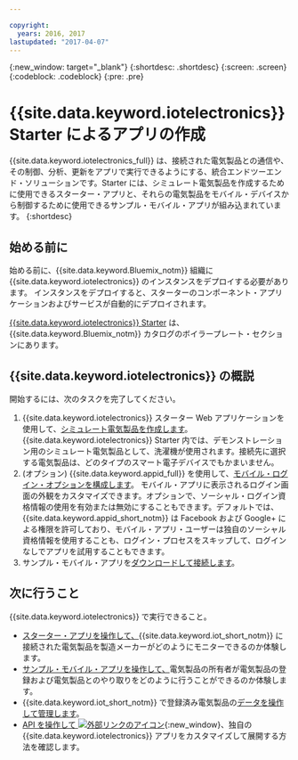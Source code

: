 ```yaml
---

copyright:
  years: 2016, 2017
lastupdated: "2017-04-07"
---
```


<!-- Common attributes used in the template are defined as follows: -->
{:new_window: target="\_blank"}
{:shortdesc: .shortdesc}
{:screen: .screen}
{:codeblock: .codeblock}
{:pre: .pre}

<!-- Note to writers - index.md and iot4egettingstarted.md are (almost) duplicates and a change to one should be made to both. index.md appears within the product app as the getting started page. iot4egettingstarted.md appears as the top level topic in the docs toc. -->

# {{site.data.keyword.iotelectronics}} Starter によるアプリの作成

{{site.data.keyword.iotelectronics_full}} は、接続された電気製品との通信や、その制御、分析、更新をアプリで実行できるようにする、統合エンドツーエンド・ソリューションです。Starter には、シミュレート電気製品を作成するために使用できるスターター・アプリと、それらの電気製品をモバイル・デバイスから制御するために使用できるサンプル・モバイル・アプリが組み込まれています。
{:shortdesc}

## 始める前に

始める前に、{{site.data.keyword.Bluemix_notm}} 組織に {{site.data.keyword.iotelectronics}} のインスタンスをデプロイする必要があります。
インスタンスをデプロイすると、スターターのコンポーネント・アプリケーションおよびサービスが自動的にデプロイされます。

 [{{site.data.keyword.iotelectronics}} Starter](https://console.{DomainName}/catalog/starters/iot-for-electronics-starter/) は、{{site.data.keyword.Bluemix_notm}} カタログのボイラープレート・セクションにあります。

## {{site.data.keyword.iotelectronics}} の概説
開始するには、次のタスクを完了してください。

1. {{site.data.keyword.iotelectronics}} スターター Web アプリケーションを使用して、[シミュレート電気製品を作成します](iot4ecreatingappliances.html)。{{site.data.keyword.iotelectronics}} Starter 内では、デモンストレーション用のシミュレート電気製品として、洗濯機が使用されます。接続先に選択する電気製品は、どのタイプのスマート電子デバイスでもかまいません。
2. (オプション) {{site.data.keyword.appid_full}} を使用して、[モバイル・ログイン・オプションを構成します](https://console.ng.bluemix.net/docs/services/appid/index.html)。 モバイル・アプリに表示されるログイン画面の外観をカスタマイズできます。オプションで、ソーシャル・ログイン資格情報の使用を有効または無効にすることもできます。デフォルトでは、{{site.data.keyword.appid_short_notm}} は Facebook および Google+ による権限を許可しており、モバイル・アプリ・ユーザーは独自のソーシャル資格情報を使用することも、ログイン・プロセスをスキップして、ログインなしでアプリを試用することもできます。
3. サンプル・モバイル・アプリを[ダウンロードして接続します](iotelectronics_config_mobile.html)。


## 次に行うこと
{{site.data.keyword.iotelectronics}} で実行できること。

- [スターター・アプリを操作して、](iot4ecreatingappliances.html){{site.data.keyword.iot_short_notm}} に接続された電気製品を製造メーカーがどのようにモニターできるのか体験します。
- [サンプル・モバイル・アプリを操作して、](iotelectronics_config_mobile.html)電気製品の所有者が電気製品の登録および電気製品とのやり取りをどのように行うことができるのか体験します。
- {{site.data.keyword.iot_short_notm}} で登録済み電気製品の[データを操作して管理します](iotelectronics_dashboard.html)。
- [API を操作して ![外部リンクのアイコン](../../icons/launch-glyph.svg)](http://ibmiotforelectronics.mybluemix.net/public/iot4eregistrationapi.html){:new_window}、独自の {{site.data.keyword.iotelectronics}} アプリをカスタマイズして展開する方法を確認します。
